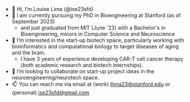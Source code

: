 - 👋 Hi, I’m Louise Lima (@ise23sfd)
- 🌱 I am currently pursuing my PhD in Bioengineering at Stanford (as of September 2023)
    - and just graduated from MIT (June '23) with a Bachelor's in Bioengineering, minors in Computer Science and Neuroscience
- 👀 I’m interested in the start-up biotech space, particularly working with bioinformatics and computational biology to target diseases of aging and the brain.
    - I have 3 years of experience developing CAR-T cell cancer therapy (both academic research and biotech internships).
- 💞️ I’m looking to collaborate on start-up project ideas in the neuroengineering/neurotech space.
- 📫 You can reach me via email at (work) llima23@stanford.edu or (personal) ise23sfd@gmail.com

<!---
ise23sfd/ise23sfd is a ✨ special ✨ repository because its `README.md` (this file) appears on your GitHub profile.
You can click the Preview link to take a look at your changes.
--->
